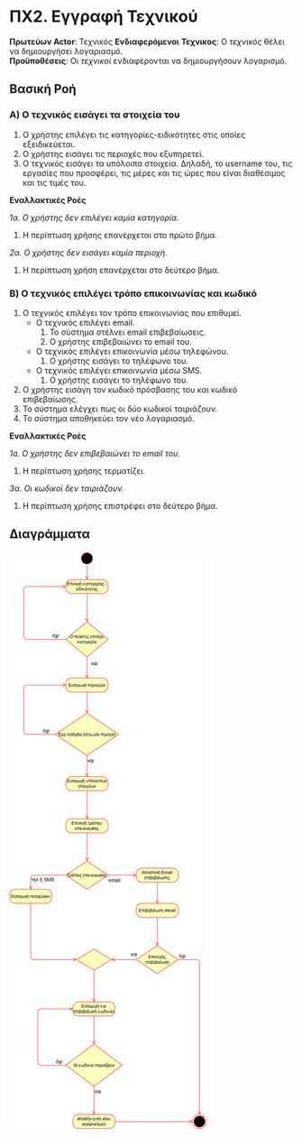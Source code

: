 # ΠΧ2. Εγγραφή Τεχνικού

**Πρωτεύων Actor**: Τεχνικός 
**Ενδιαφερόμενοι**
**Τεχνικος**: Ο *τεχνικός* θέλει να δημιουργήσει λογαριασμό.  
**Προϋποθέσεις**: Οι *τεχνικοί* ενδιαφέρονται να δημιουργήσουν λογαρισμό.

## Βασική Ροή

### Α) Ο τεχνικός εισάγει τα στοιχεία του

1. O χρήστης επιλέγει τις κατηγορίες-ειδικότητες στις οποίες εξειδικεύεται.
2. Ο χρήστης εισάγει τις περιοχές που εξυπηρετεί.
3. Ο τεχνικός εισάγει τα υπόλοιπα στοιχεία. Δηλαδή, το username του, τις εργασίες που προσφέρει, τις μέρες και τις ώρες που είναι διαθέσιμος και τις τιμές του.

**Εναλλακτικές Ροές**

*1α. O χρήστης δεν επιλέγει καμία κατηγορία.*
1. Η περίπτωση χρήσης επανέρχεται στο πρώτο βήμα.

*2α. Ο χρήστης δεν εισάγει καμία περιοχή.*
1. Η περίπτωση χρήση επανέρχεται στο δεύτερο βήμα.

### Β) Ο τεχνικός επιλέγει τρόπο επικοινωνίας και κωδικό

1. Ο τεχνικός επιλέγει τον τρόπο επικοινωνίας που επιθυμεί.
    * Ο τεχνικός επιλέγει email.
        1. Το σύστημα στέλνει email επιβεβαίωσεις.
        2. Ο χρήστης επιβεβαιώνει το email του.
    * Ο τεχνικός επιλέγει επικοινωνία μέσω τηλεφώνου.
        1. Ο χρήστης εισάγει το τηλέφωνο του.
    * Ο τεχνικός επιλέγει επικοινωνία μέσω SMS.
        1. Ο χρήστης εισάγει το τηλέφωνο του.
2. Ο χρήστης εισάγη τον κωδικό πρόσβασης του και κωδικό επιβεβαίωσης.
3. Το σύστημα ελέγχει πως οι δύο κωδικοί ταιριάζουν.
4. Το σύστημα αποθηκεύει τον νέο λογαριασμό.

**Εναλλακτικές Ροές**

*1a. O χρήστης δεν επιβεβαιώνει το email του.*
1. Η περίπτωση χρήσης τερματίζει.

*3α. Οι κωδικοί δεν ταιριάζουν.*
1. Η περίπτωση χρήσης επιστρέφει στο δεύτερο βήμα.

## Διαγράμματα

![Διάγραμμα δραστηριοτήτων](uml/requirements/uc2-activity-diagram.png)